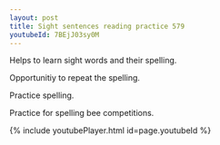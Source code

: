 ```yaml
---
layout: post
title: Sight sentences reading practice 579
youtubeId: 7BEjJ03sy0M
---
```

 
 
Helps to learn sight words and their spelling.

Opportunitiy to repeat the spelling. 

Practice spelling. 
 
Practice for spelling bee competitions. 
 
{% include youtubePlayer.html id=page.youtubeId %}
 
 
